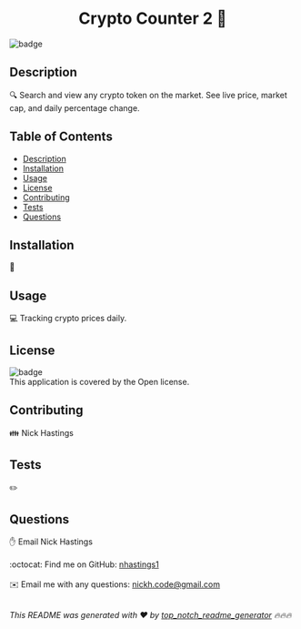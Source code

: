 
<h1 align="center">Crypto Counter 2 👋</h1>
  
![badge](https://img.shields.io/badge/license-Open-brightgreen)<br />
## Description
🔍 Search and view any crypto token on the market. See live price, market cap, and daily percentage change.

## Table of Contents
- [Description](#description)
- [Installation](#installation)
- [Usage](#usage)
- [License](#license)
- [Contributing](#contributing)
- [Tests](#tests)
- [Questions](#questions)

## Installation
💾 

## Usage
💻 Tracking crypto prices daily.

## License
![badge](https://img.shields.io/badge/license-Open-brightgreen)
<br />
This application is covered by the Open license. 

## Contributing
👪 Nick Hastings

## Tests
✏️ 

## Questions
✋ Email Nick Hastings<br />
<br />
:octocat: Find me on GitHub: [nhastings1](https://github.com/nhastings1)<br />
<br />
✉️ Email me with any questions: nickh.code@gmail.com<br /><br />

_This README was generated with ❤️ by [
top_notch_readme_generator](https://github.com/nhastings1/top-notch-readme-generator) 🔥🔥🔥_
    

